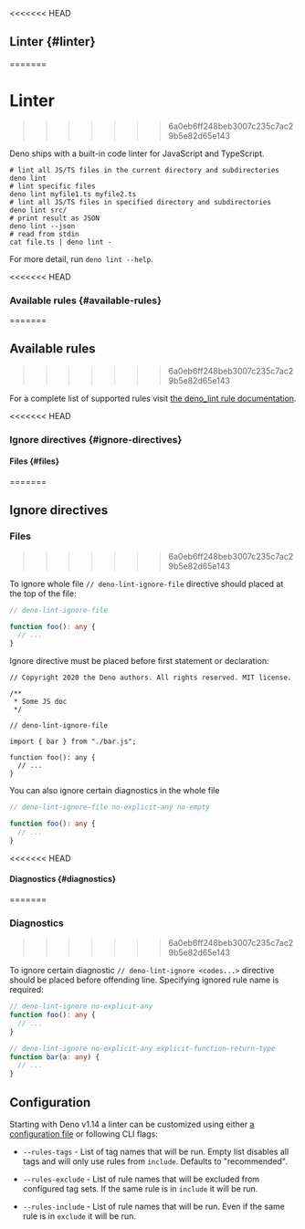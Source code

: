 <<<<<<< HEAD
## Linter {#linter}
=======
# Linter
>>>>>>> 6a0eb6ff248beb3007c235c7ac29b5e82d65e143

Deno ships with a built-in code linter for JavaScript and TypeScript.

```shell
# lint all JS/TS files in the current directory and subdirectories
deno lint
# lint specific files
deno lint myfile1.ts myfile2.ts
# lint all JS/TS files in specified directory and subdirectories
deno lint src/
# print result as JSON
deno lint --json
# read from stdin
cat file.ts | deno lint -
```

For more detail, run `deno lint --help`.

<<<<<<< HEAD
### Available rules {#available-rules}
=======
## Available rules
>>>>>>> 6a0eb6ff248beb3007c235c7ac29b5e82d65e143

For a complete list of supported rules visit
[the deno_lint rule documentation](https://lint.deno.land).

<<<<<<< HEAD
### Ignore directives {#ignore-directives}

#### Files {#files}
=======
## Ignore directives

### Files
>>>>>>> 6a0eb6ff248beb3007c235c7ac29b5e82d65e143

To ignore whole file `// deno-lint-ignore-file` directive should placed at the
top of the file:

```ts
// deno-lint-ignore-file

function foo(): any {
  // ...
}
```

Ignore directive must be placed before first statement or declaration:

```ts, ignore
// Copyright 2020 the Deno authors. All rights reserved. MIT license.

/**
 * Some JS doc
 */

// deno-lint-ignore-file

import { bar } from "./bar.js";

function foo(): any {
  // ...
}
```

You can also ignore certain diagnostics in the whole file

```ts
// deno-lint-ignore-file no-explicit-any no-empty

function foo(): any {
  // ...
}
```

<<<<<<< HEAD
#### Diagnostics {#diagnostics}
=======
### Diagnostics
>>>>>>> 6a0eb6ff248beb3007c235c7ac29b5e82d65e143

To ignore certain diagnostic `// deno-lint-ignore <codes...>` directive should
be placed before offending line. Specifying ignored rule name is required:

```ts
// deno-lint-ignore no-explicit-any
function foo(): any {
  // ...
}

// deno-lint-ignore no-explicit-any explicit-function-return-type
function bar(a: any) {
  // ...
}
```

## Configuration

Starting with Deno v1.14 a linter can be customized using either
[a configuration file](../getting_started/configuration_file.md) or following
CLI flags:

- `--rules-tags` - List of tag names that will be run. Empty list disables all
  tags and will only use rules from `include`. Defaults to "recommended".

- `--rules-exclude` - List of rule names that will be excluded from configured
  tag sets. If the same rule is in `include` it will be run.

- `--rules-include` - List of rule names that will be run. Even if the same rule
  is in `exclude` it will be run.
